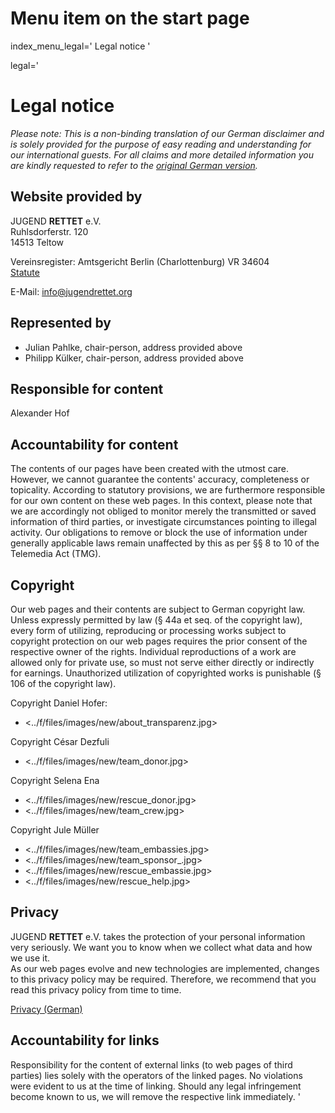 # Menu item on the start page
index_menu_legal='
Legal notice
'

legal='
# Legal notice

*Please note: This is a non-binding translation of our German disclaimer and is solely provided for the purpose of easy reading and understanding for our international guests. For all claims and more detailed information you are kindly requested to refer to the [original German version](../de/legal).*

## Website provided by

JUGEND **RETTET** e.V.  
Ruhlsdorferstr. 120  
14513 Teltow  

Vereinsregister: Amtsgericht Berlin (Charlottenburg) VR 34604  
[Statute](../f/files/Vereinssatzung_v1.pdf)  

E-Mail: <info@jugendrettet.org>

## Represented by

* Julian Pahlke, chair-person, address provided above
* Philipp Külker, chair-person, address provided above

## Responsible for content

Alexander Hof  

## Accountability for content

The contents of our pages have been created with the utmost care. However, we cannot guarantee the contents' accuracy, completeness or topicality. According to statutory provisions, we are furthermore responsible for our own content on these web pages. In this context, please note that we are accordingly not obliged to monitor merely the transmitted or saved information of third parties, or investigate circumstances pointing to illegal activity. Our obligations to remove or block the use of information under generally applicable laws remain unaffected by this as per §§ 8 to 10 of the Telemedia Act (TMG).

## Copyright

Our web pages and their contents are subject to German copyright law. Unless expressly permitted by law (§ 44a et seq. of the copyright law), every form of utilizing, reproducing or processing works subject to copyright protection on our web pages requires the prior consent of the respective owner of the rights. Individual reproductions of a work are allowed only for private use, so must not serve either directly or indirectly for earnings. Unauthorized utilization of copyrighted works is punishable (§ 106 of the copyright law).

Copyright Daniel Hofer:

* <../f/files/images/new/about_transparenz.jpg>

Copyright César Dezfuli

* <../f/files/images/new/team_donor.jpg>

Copyright Selena Ena

* <../f/files/images/new/rescue_donor.jpg>
* <../f/files/images/new/team_crew.jpg>

Copyright Jule Müller

* <../f/files/images/new/team_embassies.jpg>
* <../f/files/images/new/team_sponsor_.jpg>
* <../f/files/images/new/rescue_embassie.jpg>
* <../f/files/images/new/rescue_help.jpg>

## Privacy

JUGEND **RETTET** e.V. takes the protection of your personal information very seriously. We want you to know when we collect what data and how we use it.  
As our web pages evolve and new technologies are implemented, changes to this privacy policy may be required. Therefore, we recommend that you read this privacy policy from time to time.

[Privacy (German)](./privacy)

## Accountability for links

Responsibility for the content of external links (to web pages of third parties) lies solely with the operators of the linked pages. No violations were evident to us at the time of linking. Should any legal infringement become known to us, we will remove the respective link immediately.
'
